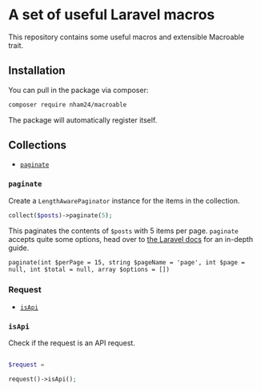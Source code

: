 # A set of useful Laravel macros

This repository contains some useful macros and extensible Macroable trait.

## Installation

You can pull in the package via composer:

``` bash
composer require nham24/macroable
```

The package will automatically register itself.

## Collections

- [`paginate`](#paginate)


### `paginate`

Create a `LengthAwarePaginator` instance for the items in the collection.

```php
collect($posts)->paginate(5);
```

This paginates the contents of `$posts` with 5 items per page. `paginate` accepts quite some options, head over to [the Laravel docs](https://laravel.com/docs/5.4/pagination) for an in-depth guide.

```
paginate(int $perPage = 15, string $pageName = 'page', int $page = null, int $total = null, array $options = [])
```

### Request

- [`isApi`](#isJson)

### `isApi`

Check if the request is an API request.

```php

$request = 

request()->isApi();
```
